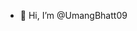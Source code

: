 - 👋 Hi, I’m @UmangBhatt09

<!---
UmangBhatt09/UmangBhatt09 is a ✨ special ✨ repository because its `README.md` (this file) appears on your GitHub profile.
You can click the Preview link to take a look at your changes.
--->
